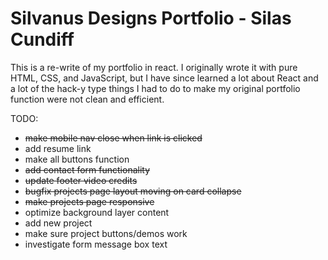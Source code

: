# Silvanus Designs Portfolio - Silas Cundiff

This is a re-write of my portfolio in react. I originally wrote it with pure HTML, CSS, and JavaScript, but I have since learned a lot about React and a lot of the hack-y type things I had to do to make my original portfolio function were not clean and efficient.

TODO:

- ~~make mobile nav close when link is clicked~~
- add resume link
- make all buttons function
- ~~add contact form functionality~~
- ~~update footer video credits~~
- ~~bugfix projects page layout moving on card collapse~~
- ~~make projects page responsive~~
- optimize background layer content
- add new project
- make sure project buttons/demos work
- investigate form message box text